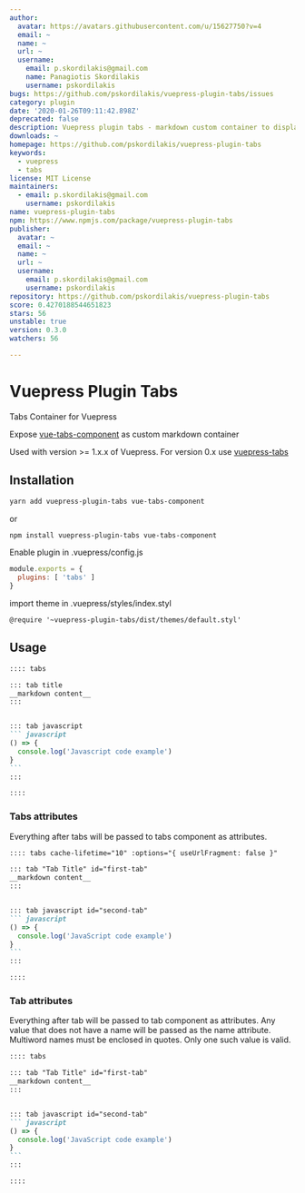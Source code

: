 ```yaml
---
author:
  avatar: https://avatars.githubusercontent.com/u/15627750?v=4
  email: ~
  name: ~
  url: ~
  username:
    email: p.skordilakis@gmail.com
    name: Panagiotis Skordilakis
    username: pskordilakis
bugs: https://github.com/pskordilakis/vuepress-plugin-tabs/issues
category: plugin
date: '2020-01-26T09:11:42.898Z'
deprecated: false
description: Vuepress plugin tabs - markdown custom container to display content in tabs
downloads: ~
homepage: https://github.com/pskordilakis/vuepress-plugin-tabs
keywords:
  - vuepress
  - tabs
license: MIT License
maintainers:
  - email: p.skordilakis@gmail.com
    username: pskordilakis
name: vuepress-plugin-tabs
npm: https://www.npmjs.com/package/vuepress-plugin-tabs
publisher:
  avatar: ~
  email: ~
  name: ~
  url: ~
  username:
    email: p.skordilakis@gmail.com
    username: pskordilakis
repository: https://github.com/pskordilakis/vuepress-plugin-tabs
score: 0.4270188544651823
stars: 56
unstable: true
version: 0.3.0
watchers: 56

---
```


# Vuepress Plugin Tabs

Tabs Container for Vuepress

Expose [vue-tabs-component](https://github.com/spatie/vue-tabs-component) as custom markdown container

Used with version >= 1.x.x of Vuepress. For version 0.x use [vuepress-tabs](https://github.com/pskordilakis/vuepress-tabs)

## Installation

``` bash
yarn add vuepress-plugin-tabs vue-tabs-component
```

or

``` bash
npm install vuepress-plugin-tabs vue-tabs-component
```

Enable plugin in .vuepress/config.js

``` js
module.exports = {
  plugins: [ 'tabs' ]
}
```

import theme in .vuepress/styles/index.styl

``` stylus
@require '~vuepress-plugin-tabs/dist/themes/default.styl'
```

## Usage

~~~ md
:::: tabs

::: tab title
__markdown content__
:::


::: tab javascript
``` javascript
() => {
  console.log('Javascript code example')
}
```
:::

::::

~~~

### Tabs attributes

Everything after tabs will be passed to tabs component as attributes.

~~~ md
:::: tabs cache-lifetime="10" :options="{ useUrlFragment: false }"

::: tab "Tab Title" id="first-tab"
__markdown content__
:::


::: tab javascript id="second-tab"
``` javascript
() => {
  console.log('JavaScript code example')
}
```
:::

::::

~~~


### Tab attributes

Everything after tab will be passed to tab component as attributes.
Any value that does not have a name will be passed as the name attribute. Multiword names must be enclosed in quotes.
Only one such value is valid.

~~~ md
:::: tabs

::: tab "Tab Title" id="first-tab"
__markdown content__
:::


::: tab javascript id="second-tab"
``` javascript
() => {
  console.log('JavaScript code example')
}
```
:::

::::

~~~
